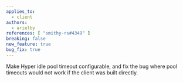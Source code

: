 ```yaml
---
applies_to:
  - client
authors:
  - arielby
references: [ "smithy-rs#4349" ]
breaking: false
new_feature: true
bug_fix: true
---
```


Make Hyper idle pool timeout configurable, and fix the bug where pool timeouts
would not work if the client was built directly.
